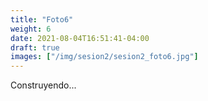 ```yaml
---
title: "Foto6"
weight: 6
date: 2021-08-04T16:51:41-04:00
draft: true
images: ["/img/sesion2/sesion2_foto6.jpg"]
---
```


Construyendo...